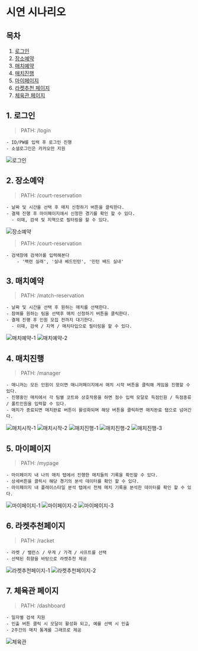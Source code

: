 # 시연 시나리오

## 목차

1. [로그인](#1-로그인)
2. [장소예약](#2-장소예약)
3. [매치예약](#3-매치예약)
4. [매치진행](#4-매치진행)
5. [마이페이지](#5-마이페이지)
6. [라켓추천 페이지](#6-라켓추천페이지)
7. [체육관 페이지](#7-체육관-페이지)

## 1. 로그인

> PATH: /login

    - ID/PW를 입력 후 로그인 진행
    - 소셜로그인은 카카오만 지원

![로그인](/exec/시연시나리오/imgs/login.png)

## 2. 장소예약

> PATH: /court-reservation

    - 날짜 및 시간을 선택 후 매치 신청하기 버튼을 클릭한다.
    - 결제 진행 후 마이페이지에서 신청한 경기를 확인 할 수 있다.
      - 이때, 검색 및 지역으로 필터링을 할 수 있다.

![장소예약](/exec/시연시나리오/imgs/courtReservation.png)

> PATH: /court-reservation

    - 검색창에 검색어를 입력해본다
        - '백련 실래', '실내 베드민턴', '민턴 배드 실내'

## 3. 매치예약

> PATH: /match-reservation

    - 날짜 및 시간을 선택 후 원하는 매치를 선택한다.
    - 참여를 원하는 팀을 선택후 매치 신청하기 버튼을 클릭한다.
    - 결제 진행 후 인원 모집 전까지 대기한다.
      - 이때, 검색 / 지역 / 매치타입으로 필터링을 할 수 있다.

![매치예약-1](/exec/시연시나리오/imgs/matchReservation1.png)
![매치예약-2](/exec/시연시나리오/imgs/matchReservation2.png)

## 4. 매치진행

> PATH: /manager

    - 매니저는 모든 인원이 모이면 매니저페이지에서 매치 시작 버튼을 클릭해 게임을 진행할 수 있다.
    - 진행중인 매치에서 각 팀별 코트와 상호작용을 하면 점수 입력 모달로 득점인원 / 득점종류 / 폴트인원을 입력할 수 있다.
    - 매치가 종료되면 매치완료 버튼이 활성화되며 해당 버튼을 클릭하면 매치완료 탭으로 넘어간다.

![매치시작-1](/exec/시연시나리오/imgs/matchStart1.png)
![매치시작-2](/exec/시연시나리오/imgs/matchStart2.png)
![매치진행-1](/exec/시연시나리오/imgs/matchPlay1.png)
![매치진행-2](/exec/시연시나리오/imgs/matchPlay2.png)
![매치진행-3](/exec/시연시나리오/imgs/matchPlay3.png)

## 5. 마이페이지

> PATH: /mypage

    - 마이페이지 내 나의 매치 탭에서 진행한 매치들의 기록을 확인할 수 있다.
    - 상세버튼을 클릭시 해당 경기의 분석 데이터를 확인 할 수 있다.
    - 마이페이지 내 플레이스타일 분석 탭에서 전체 매치 기록을 분석한 데이터를 확인 할 수 있다.

![마이페이지-1](/exec/시연시나리오/imgs/mypage1.png)
![마이페이지-2](/exec/시연시나리오/imgs/mypage2.png)
![마이페이지-3](/exec/시연시나리오/imgs/mypage3.png)

## 6. 라켓추천페이지

> PATH: /racket

    - 라켓 / 밸런스 / 무게 / 가격 / 샤프트를 선택
    - 선택된 취향을 바탕으로 라켓추천 제공

![라켓추천페이지-1](/exec/시연시나리오/imgs/racket1.png)
![라켓추천페이지-2](/exec/시연시나리오/imgs/racket2.png)

## 7. 체육관 페이지

> PATH: /dashboard

    - 일자별 검색 지원
    - 인출 버튼 클릭 시 모달이 활성화 되고, 예를 선택 시 인출
    - 2주간의 매치 통계를 그래프로 제공

![체육관](/exec/시연시나리오/imgs/gym.png)
